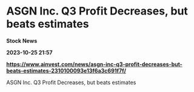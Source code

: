 # ASGN Inc. Q3 Profit Decreases, but beats estimates
**Stock News**

**2023-10-25 21:57**

**https://www.ainvest.com/news/asgn-inc-q3-profit-decreases-but-beats-estimates-2310100093e13f6a3c691f7f/**

ASGN Inc. Q3 Profit Decreases, but beats estimates